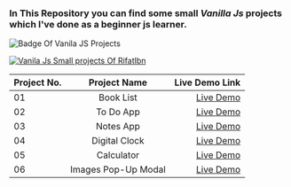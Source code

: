 ### In This Repository you can find some small ***Vanilla Js*** projects which I've done as a beginner js learner. <br>

![Badge Of Vanila JS Projects](https://repository-images.githubusercontent.com/348590462/91cc9200-8718-11eb-9f89-7c21e29ab3e1)

[![Vanila Js Small projects Of RifatIbn](https://img.shields.io/badge/Vanilla%20Js%20Small%20Projects-Rifatibn-blue)](https://github.com/Rifatibn/Vanilla-Js_Projects)



| Project No.| Project Name | Live Demo Link |
| :---         |     :---:      |          ---: |
| 01     |        Book List    | [Live Demo](https://rifatibn-book-list.netlify.app/)   |
| 02   |        To Do App   | [Live Demo](https://rifatibn-todo-app.netlify.app/)   |
| 03   |       Notes App   | [Live Demo](https://rifatibn-notesapp.netlify.app/)   |
| 04  |       Digital Clock  | [Live Demo](https://rifatibn-digital-clock.netlify.app/)   |
| 05  |       Calculator | [Live Demo](https://rifatibn-calculator2.netlify.app)   |
| 06 | Images Pop-Up Modal | [Live Demo](https://rifatibn-imgmodal.netlify.app)|



